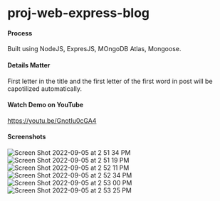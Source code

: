 # proj-web-express-blog

#### Process
Built using NodeJS, ExpresJS, MOngoDB Atlas, Mongoose.

#### Details Matter
First letter in the title and the first letter of the first word in post will be capotilized automatically.

#### Watch Demo on YouTube
https://youtu.be/GnotIu0cGA4

#### Screenshots
![Screen Shot 2022-09-05 at 2 51 34 PM](https://user-images.githubusercontent.com/86169204/188502281-6cf409d6-83c9-4dd2-a0af-b673d73e5e2c.png)
![Screen Shot 2022-09-05 at 2 51 19 PM](https://user-images.githubusercontent.com/86169204/188502255-4cf68285-10bf-4d80-af75-f1bf22b601be.png)
![Screen Shot 2022-09-05 at 2 52 11 PM](https://user-images.githubusercontent.com/86169204/188502329-d3c6f9d7-46fc-4e7a-9a79-bf93da3890e9.png)
![Screen Shot 2022-09-05 at 2 52 34 PM](https://user-images.githubusercontent.com/86169204/188502355-ee8daead-6f8b-4c3c-98d3-ad5c2b57da66.png)
![Screen Shot 2022-09-05 at 2 53 00 PM](https://user-images.githubusercontent.com/86169204/188502395-1a1933d8-de52-41ac-afd4-e3ef5ba8e0c3.png)
![Screen Shot 2022-09-05 at 2 53 25 PM](https://user-images.githubusercontent.com/86169204/188502430-c515642c-98c3-482b-b7f6-36ceb433a77e.png)
